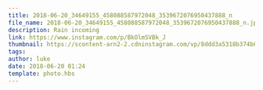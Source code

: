 ```yaml
---
title: 2018-06-20_34649155_458088587972048_3539672076950437888_n
file_name: 2018-06-20_34649155_458088587972048_3539672076950437888_n.jpg
description: Rain incoming
link: https://www.instagram.com/p/BkOlmSVBk_J
thumbnail: https://scontent-arn2-2.cdninstagram.com/vp/8ddd3a5318b374b67d40705077a2809a/5CD04FA2/t51.2885-15/e35/s240x240/34649155_458088587972048_3539672076950437888_n.jpg?_nc_ht=scontent-arn2-2.cdninstagram.com&ig_cache_key=MTgwNTU0NTg1OTM2MzI2MjQwOQ%3D%3D.2
tags: 
author: luke
date: 2018-06-20 01:24
template: photo.hbs
---
```

